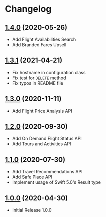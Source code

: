 # Changelog

## [1.4.0](https://github.com/amadeus4dev/amadeus-ios/tree/1.4.0) (2020-05-26)

- Add Flight Availabilities Search
- Add Branded Fares Upsell

## [1.3.1](https://github.com/amadeus4dev/amadeus-ios/tree/1.3.1) (2021-04-21)

- Fix hostname in configuration class
- Fix test for `DELETE` method
- Fix typos in README file

## [1.3.0](https://github.com/amadeus4dev/amadeus-ios/tree/1.3.0) (2020-11-11)

- Add Flight Price Analysis API

## [1.2.0](https://github.com/amadeus4dev/amadeus-ios/tree/1.2.0) (2020-09-30)

- Add On Demand Flight Status API
- Add Tours and Activities API

## [1.1.0](https://github.com/amadeus4dev/amadeus-ios/tree/1.1.0) (2020-07-30)

- Add Travel Recommendations API
- Add Safe Place API
- Implement usage of Swift 5.0's Result type

## [1.0.0](https://github.com/amadeus4dev/amadeus-ios/tree/1.0.0) (2020-04-30)

- Initial Release 1.0.0
